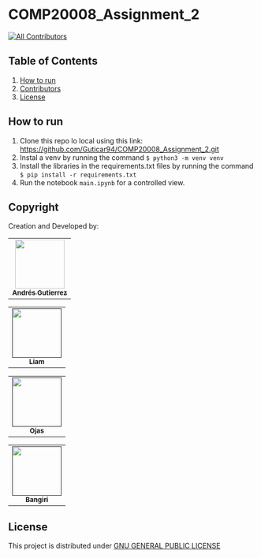 # COMP20008_Assignment_2

<!-- ALL-CONTRIBUTORS-BADGE:START - Do not remove or modify this section -->
[![All Contributors](https://img.shields.io/badge/all_contributors-1-orange.svg?style=flat-square)](#contributors-)

## Table of Contents

  1. [How to run](#repository-structure)
  2. [Contributors](#contributors)
  3. [License](#license)

## How to run
1. Clone this repo lo local using this link: https://github.com/Guticar94/COMP20008_Assignment_2.git
2. Instal a venv by running the command ```$ python3 -m venv venv```
3. Install the libraries in the requirements.txt files by running the command ```$ pip install -r requirements.txt```
4. Run the notebook ```main.ipynb``` for a controlled view.


## Copyright
Creation and Developed by:

<table>
  <tr>
    <td align="center"><a href="https://www.linkedin.com/in/andres-felipe-gutierrez-carre%C3%B1o-62242378/"><img src="https://drive.google.com/uc?export=view&id=1IDlBkB-iwdk8pSx7dLAciDCAumrnsGhq" width="100px;" alt=""/><br /><sub><b>Andrés Gutierrez</b></sub></a><br /></td>
  </tr>
</table>

<table>
  <tr>
    <td align="center"><a href=""><img src="" width="100px;" alt=""/><br /><sub><b>Liam</b></sub></a><br /></td>
  </tr>
</table>

<table>
  <tr>
    <td align="center"><a href=""><img src="" width="100px;" alt=""/><br /><sub><b>Ojas</b></sub></a><br /></td>
  </tr>
</table>
<table>
  <tr>
    <td align="center"><a href=""><img src="" width="100px;" alt=""/><br /><sub><b>Bangiri</b></sub></a><br /></td>
  </tr>
</table>

## License
This project is distributed under [GNU GENERAL PUBLIC LICENSE](https://www.gnu.org/licenses/gpl-3.0.en.html)
